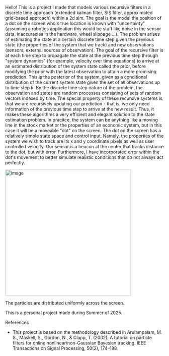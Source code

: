 Hello! This is a project I made that models various recursive filters in a discrete time approach (extended kalman filter, SIS filter, approximated grid-based approach) within a 2d sim.
The goal is the model the position of a dot on the screen who's true location is known with "uncertainty" (assuming a robotics application this 
would be stuff like noise in the sensor data, inaccuracies in the hardware, wheel slippage ...). 
The problem arises of estimating the state at a certain discrete time step
given the previous state (the properties of the system that we track) and new observations (sensors, external sources of observation). 
The goal of the recursive filter is at each time step to propagate the state at the previous time step through "system dynamics" (for example, velocity over
time equations) to arrive at an estimated distribution of the system state called the prior, before modifying the prior with the latest observation 
to attain a more promising prediction. This is the posterior of the system, given as a conditional distribution of the current system state given 
the set of all observations up to time step k. By the discrete time step nature of the problem, the observation and states are random processes
consisting of sets of random vectors indexed by time. The special property of these recursive systems is that we are recursively updating our prediction - 
that is, we only need information of the previous time step to arrive at the new result. Thus, it makes these algorithms a very efficient and elegant solution 
to the state estimation problem. 
In pracitce, the system can be anything like a moving line in the stock market or the properties of an economic system, 
but in this case it will be a moveable "dot" on the screen.
The dot on the screen has a relatively simple state space and control input. Namely, the properties of the system we wish to track are its x and y coordinate pixels 
as well as user controlled velocity. Our sensor is a beacon at the center that tracks distance to the dot, but with error. Furthermore, I have incorporated
error within the dot's movement to better simulate realistic conditions that do not always act perfectly. 

<img src="https://github.com/user-attachments/assets/017e958b-6f67-4230-9afa-0b6751cc9370" alt="image" width="400"/>

The particles are distributed uniformly across the screen. 


This is a personal project made during Summer of 2025. 

References
- This project is based on the methodology described in Arulampalam, M. S., Maskell, S., Gordon, N., & Clapp, T. (2002). A tutorial on particle filters for online nonlinear/non-Gaussian Bayesian tracking. IEEE Transactions on Signal Processing, 50(2), 174–188.
